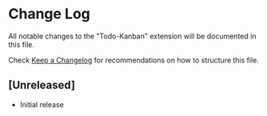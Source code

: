 # Change Log

All notable changes to the "Todo-Kanban" extension will be documented in this file.

Check [Keep a Changelog](http://keepachangelog.com/) for recommendations on how to structure this file.

## [Unreleased]

- Initial release